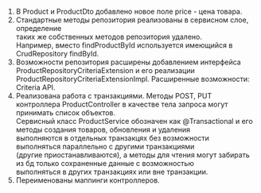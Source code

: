 1. В Product и ProductDto добавлено новое поле price - цена товара.
2. Стандартные методы репозитория реализованы в сервисном слое, определение  
    таких же собственных методов репозитория удалено.  
    Например, вместо findProductById используется имеющийся в CrudRepository findById.
3. Возможности репозитория расширены добавлением интерфейса 
    ProductRepositoryCriteriaExtension и его реализации 
    ProductRepositoryCriteriaExtensionImpl. Расширенные возможности: Criteria API.
4. Реализована работа с транзакциями.
    Методы POST, PUT контроллера ProductController в качестве тела запроса могут принимать список объектов.  
    Сервисный класс ProductService обозначен как @Transactional и его методы создания товаров, обновления и удаления  
    выполняются в отдельных транзакцях без возможности выполняться параллельно с другими транзакциями  
    (другие приостанавливаются), а методы для чтения могут забирать из бд только сохраненные данные с возможностью  
    выполняться в других транзакциях или вне транзакции.  
5. Переименованы маппинги контроллеров.